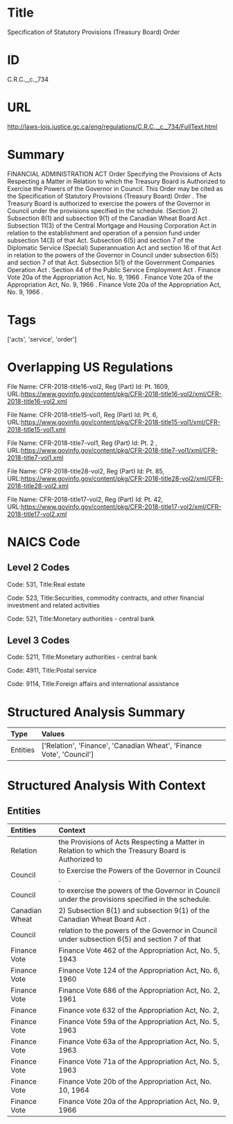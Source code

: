 # Title
Specification of Statutory Provisions (Treasury Board) Order


# ID
C.R.C.,_c._734

# URL
http://laws-lois.justice.gc.ca/eng/regulations/C.R.C.,_c._734/FullText.html


# Summary
FINANCIAL ADMINISTRATION ACT Order Specifying the Provisions of Acts Respecting a Matter in Relation to which the Treasury Board is Authorized to Exercise the Powers of the Governor in Council.
This Order may be cited as the  Specification of Statutory Provisions (Treasury Board) Order .
The Treasury Board is authorized to exercise the powers of the Governor in Council under the provisions specified in the schedule.
(Section 2) Subsection 8(1) and subsection 9(1) of the  Canadian Wheat Board Act .
Subsection 11(3) of the  Central Mortgage and Housing Corporation Act  in relation to the establishment and operation of a pension fund under subsection 14(3) of that Act. Subsection 6(5) and section 7 of the  Diplomatic Service (Special) Superannuation Act  and section 16 of that Act in relation to the powers of the Governor in Council under subsection 6(5) and section 7 of that Act. Subsection 5(1) of the  Government Companies Operation Act .
Section 44 of the  Public Service Employment Act .
Finance Vote 20a of the  Appropriation Act, No. 9, 1966 .
Finance Vote 20a of the  Appropriation Act, No. 9, 1966 .
Finance Vote 20a of the  Appropriation Act, No. 9, 1966 .


# Tags
['acts', 'service', 'order']


# Overlapping US Regulations
File Name: CFR-2018-title16-vol2, Reg (Part) Id: Pt. 1609, URL:https://www.govinfo.gov/content/pkg/CFR-2018-title16-vol2/xml/CFR-2018-title16-vol2.xml

File Name: CFR-2018-title15-vol1, Reg (Part) Id: Pt. 6, URL:https://www.govinfo.gov/content/pkg/CFR-2018-title15-vol1/xml/CFR-2018-title15-vol1.xml

File Name: CFR-2018-title7-vol1, Reg (Part) Id: Pt. 2 , URL:https://www.govinfo.gov/content/pkg/CFR-2018-title7-vol1/xml/CFR-2018-title7-vol1.xml

File Name: CFR-2018-title28-vol2, Reg (Part) Id: Pt. 85, URL:https://www.govinfo.gov/content/pkg/CFR-2018-title28-vol2/xml/CFR-2018-title28-vol2.xml

File Name: CFR-2018-title17-vol2, Reg (Part) Id: Pt. 42, URL:https://www.govinfo.gov/content/pkg/CFR-2018-title17-vol2/xml/CFR-2018-title17-vol2.xml




# NAICS Code
## Level 2 Codes
Code: 531, Title:Real estate

Code: 523, Title:Securities, commodity contracts, and other financial investment and related activities

Code: 521, Title:Monetary authorities - central bank




## Level 3 Codes
Code: 5211, Title:Monetary authorities - central bank

Code: 4911, Title:Postal service

Code: 9114, Title:Foreign affairs and international assistance







# Structured Analysis Summary
| Type     | Values                                                               |
|:---------|:---------------------------------------------------------------------|
| Entities | ['Relation', 'Finance', 'Canadian Wheat', 'Finance Vote', 'Council'] |


# Structured Analysis With Context
 


## Entities
| Entities       | Context                                                                                             |
|:---------------|:----------------------------------------------------------------------------------------------------|
| Relation       | the Provisions of Acts Respecting a Matter in Relation to which the Treasury Board is Authorized to |
| Council        | to Exercise the Powers of the Governor in Council .                                                 |
| Council        | to exercise the powers of the Governor in Council  under the provisions specified in the schedule.  |
| Canadian Wheat | 2) Subsection 8(1) and subsection 9(1) of the Canadian Wheat  Board Act .                           |
| Council        | relation to the powers of the Governor in Council under subsection 6(5) and section 7 of that       |
| Finance Vote   | Finance Vote 462 of the Appropriation Act, No. 5, 1943                                              |
| Finance Vote   | Finance Vote 124 of the Appropriation Act, No. 6, 1960                                              |
| Finance Vote   | Finance Vote 686 of the Appropriation Act, No. 2, 1961                                              |
| Finance        | Finance vote 632 of the Appropriation Act, No. 2,                                                   |
| Finance Vote   | Finance Vote 59a of the Appropriation Act, No. 5, 1963                                              |
| Finance Vote   | Finance Vote 63a of the Appropriation Act, No. 5, 1963                                              |
| Finance Vote   | Finance Vote 71a of the Appropriation Act, No. 5, 1963                                              |
| Finance Vote   | Finance Vote 20b of the Appropriation Act, No. 10, 1964                                             |
| Finance Vote   | Finance Vote 20a of the Appropriation Act, No. 9, 1966                                              |


